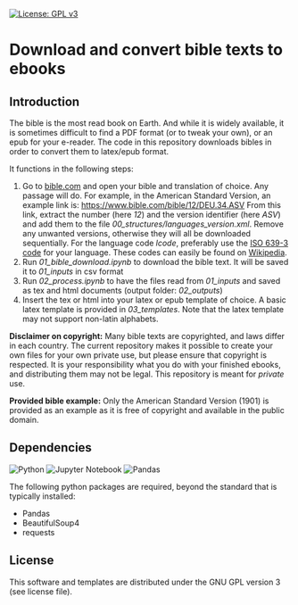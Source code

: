 [![License: GPL v3](https://img.shields.io/badge/License-GPLv3-blue.svg)](https://www.gnu.org/licenses/gpl-3.0)

# Download and convert bible texts to ebooks

## Introduction

The bible is the most read book on Earth. And while it is widely available, it is sometimes difficult to find a PDF format (or to tweak your own), or an epub for your e-reader. The code in this repository downloads bibles in order to convert them to latex/epub format.

It functions in the following steps:

1. Go to [bible.com](https://www.bible.com) and open your bible and translation of choice. Any passage will do. For example, in the American Standard Version, an example link is: https://www.bible.com/bible/12/DEU.34.ASV From this link, extract the number (here *12*) and the version identifier (here *ASV*) and add them to the file *00_structures/languages_version.xml*. Remove any unwanted versions, otherwise they will all be downloaded sequentially. For the language code *lcode*, preferably use the [ISO 639-3 code](https://en.wikipedia.org/wiki/ISO_639-3) for your language. These codes can easily be found on [Wikipedia](https://www.wikipedia.org/).
2. Run *01_bible_download.ipynb* to download the bible text. It will be saved it to *01_inputs* in csv format
3. Run *02_process.ipynb* to have the files read from *01_inputs* and saved as tex and html documents (output folder: *02_outputs*)
4. Insert the tex or html into your latex or epub template of choice. A basic latex template is provided in *03_templates*. Note that the latex template may not support non-latin alphabets.

**Disclaimer on copyright:** Many bible texts are copyrighted, and laws differ in each country. The current repository makes it possible to create your own files for your own private use, but please ensure that copyright is respected. It is your responsibility what you do with your finished ebooks, and distributing them may not be legal. This repository is meant for *private* use.

**Provided bible example:** Only the American Standard Version (1901) is provided as an example as it is free of copyright and available in the public domain.

## Dependencies

![Python](https://img.shields.io/badge/python-3670A0?style=for-the-badge&logo=python&logoColor=ffdd54)
![Jupyter Notebook](https://img.shields.io/badge/jupyter-%23FA0F00.svg?style=for-the-badge&logo=jupyter&logoColor=white)
![Pandas](https://img.shields.io/badge/pandas-%23150458.svg?style=for-the-badge&logo=pandas&logoColor=white)

The following python packages are required, beyond the standard that is typically installed:

  - Pandas
  - BeautifulSoup4
  - requests

## License

This software and templates are distributed under the GNU GPL version 3 (see license file).

